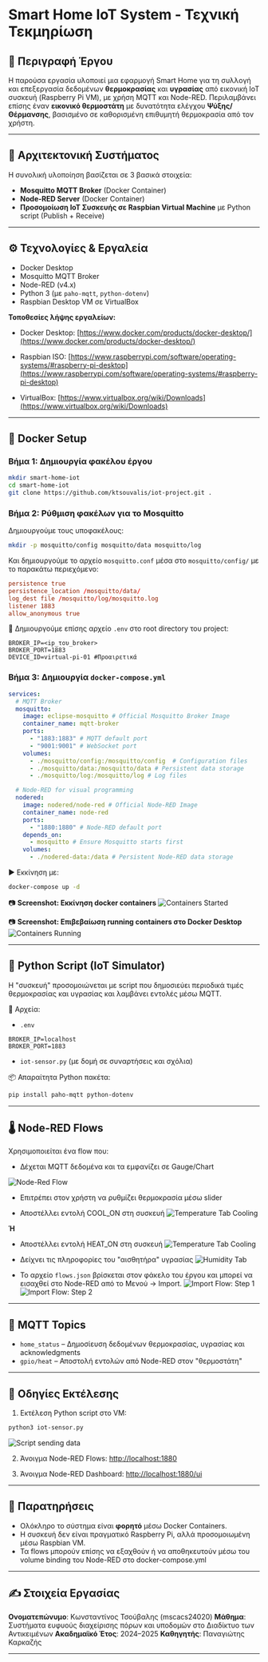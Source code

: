 # Smart Home IoT System - Τεχνική Τεκμηρίωση

## 🔧 Περιγραφή Έργου

Η παρούσα εργασία υλοποιεί μια εφαρμογή Smart Home για τη συλλογή και επεξεργασία δεδομένων **θερμοκρασίας** και **υγρασίας** από εικονική IoT συσκευή (Raspberry Pi VM), με χρήση MQTT και Node-RED. Περιλαμβάνει επίσης έναν **εικονικό θερμοστάτη** με δυνατότητα ελέγχου **Ψύξης/Θέρμανσης**, βασισμένο σε καθορισμένη επιθυμητή θερμοκρασία από τον χρήστη.

---

## 🧱 Αρχιτεκτονική Συστήματος

Η συνολική υλοποίηση βασίζεται σε 3 βασικά στοιχεία:

* **Mosquitto MQTT Broker** (Docker Container)
* **Node-RED Server** (Docker Container)
* **Προσομοίωση IoT Συσκευής σε Raspbian Virtual Machine** με Python script (Publish + Receive)

---

## ⚙️ Τεχνολογίες & Εργαλεία

* Docker Desktop
* Mosquitto MQTT Broker
* Node-RED (v4.x)
* Python 3 (με `paho-mqtt`, `python-dotenv`)
* Raspbian Desktop VM σε VirtualBox

**Τοποθεσίες λήψης εργαλείων:**

* Docker Desktop: [https://www.docker.com/products/docker-desktop/](https://www.docker.com/products/docker-desktop/)
* Raspbian ISO: [https://www.raspberrypi.com/software/operating-systems/#raspberry-pi-desktop](https://www.raspberrypi.com/software/operating-systems/#raspberry-pi-desktop)

* VirtualBox: [https://www.virtualbox.org/wiki/Downloads](https://www.virtualbox.org/wiki/Downloads)

---

## 🐳 Docker Setup

### Βήμα 1: Δημιουργία φακέλου έργου

```bash
mkdir smart-home-iot
cd smart-home-iot
git clone https://github.com/ktsouvalis/iot-project.git .
```

### Βήμα 2: Ρύθμιση φακέλων για το Mosquitto

Δημιουργούμε τους υποφακέλους:

```bash
mkdir -p mosquitto/config mosquitto/data mosquitto/log
```

Και δημιουργούμε το αρχείο `mosquitto.conf` μέσα στο `mosquitto/config/` με το παρακάτω περιεχόμενο:

```conf
persistence true
persistence_location /mosquitto/data/
log_dest file /mosquitto/log/mosquitto.log
listener 1883
allow_anonymous true
```

📄 Δημιουργούμε επίσης αρχείο `.env` στο root directory του project:

```env
BROKER_IP=<ip_του_broker>
BROKER_PORT=1883
DEVICE_ID=virtual-pi-01 #Προαιρετικά
```

### Βήμα 3: Δημιουργία `docker-compose.yml`

```yaml
services:
  # ΜQTT Broker 
  mosquitto:
    image: eclipse-mosquitto # Official Mosquitto Broker Image
    container_name: mqtt-broker
    ports:
      - "1883:1883" # MQTT default port
      - "9001:9001" # WebSocket port
    volumes:
      - ./mosquitto/config:/mosquitto/config  # Configuration files
      - ./mosquitto/data:/mosquitto/data # Persistent data storage
      - ./mosquitto/log:/mosquitto/log # Log files

  # Node-RED for visual programming
  nodered:
    image: nodered/node-red # Official Node-RED Image
    container_name: node-red
    ports:
      - "1880:1880" # Node-RED default port
    depends_on:
      - mosquitto # Ensure Mosquitto starts first
    volumes:
      - ./nodered-data:/data # Persistent Node-RED data storage
```

▶ Εκκίνηση με:

```bash
docker-compose up -d
```

📷 **Screenshot: Εκκίνηση docker containers**
![Containers Started](images/terminal_containers_started.png)


📷 **Screenshot: Επιβεβαίωση running containers στο Docker Desktop**
![Containers Running](images/docker_desktop_containers_running.png)

---

## 🧪 Python Script (IoT Simulator)

Η "συσκευή" προσομοιώνεται με script που δημοσιεύει περιοδικά τιμές θερμοκρασίας και υγρασίας και λαμβάνει εντολές μέσω MQTT.

📂 Αρχεία:

* `.env`

```
BROKER_IP=localhost
BROKER_PORT=1883
```

* `iot-sensor.py` (με δομή σε συναρτήσεις και σχόλια)

📦 Απαραίτητα Python πακέτα:

```bash
pip install paho-mqtt python-dotenv
```
---

## 🌡️ Node-RED Flows

Χρησιμοποιείται ένα flow που:

* Δέχεται MQTT δεδομένα και τα εμφανίζει σε Gauge/Chart

![Node-Red Flow](images/node-red-flow.png)

* Επιτρέπει στον χρήστη να ρυθμίζει θερμοκρασία μέσω slider

* Αποστέλλει εντολή COOL\_ON στη συσκευή
![Temperature Tab Cooling](images\temp_tab_cool.png)

**Ή**

* Αποστέλλει εντολή HEAT\_ON στη συσκευή
![Temperature Tab Cooling](images\temp_tab_heat.png)

* Δείχνει τις πληροφορίες του "αισθητήρα" υγρασίας
![Humidity Tab](images\humidity_tab.png)

* Το αρχείο `flows.json` βρίσκεται στον φάκελο του έργου και μπορεί να εισαχθεί στο Node-RED από το Μενού -> Import.
![Import Flow: Step 1](images\import_flows1.png)
![Import Flow: Step 2](images\import_flows2.png)

---

## 🔁 MQTT Topics

* `home_status` – Δημοσίευση δεδομένων θερμοκρασίας, υγρασίας και acknowledgments
* `gpio/heat` – Αποστολή εντολών από Node-RED στον "θερμοστάτη"

---

## 📘 Οδηγίες Εκτέλεσης

1. Εκτέλεση Python script στο VM:

```bash
python3 iot-sensor.py
```
![Script sending data](images/script_sends_data.png)

2. Άνοιγμα Node-RED Flows: [http://localhost:1880](http://localhost:1880)

3. Άνοιγμα Node-RED Dashboard: [http://localhost:1880/ui](http://localhost:1880/ui)

---

## 📌 Παρατηρήσεις

* Ολόκληρο το σύστημα είναι **φορητό** μέσω Docker Containers.
* Η συσκευή δεν είναι πραγματικό Raspberry Pi, αλλά προσομοιωμένη μέσω Raspbian VM.
* Τα flows μπορούν επίσης να εξαχθούν ή να αποθηκευτούν μέσω του volume binding του Node-RED στο docker-compose.yml

---

## ✍️ Στοιχεία Εργασίας

**Ονοματεπώνυμο**: Κωνσταντίνος Τσούβαλης (mscacs24020)
**Μάθημα**: Συστήματα ευφυούς διαχείρισης πόρων και υποδομών στο Διαδίκτυο των Αντικειμένων
**Ακαδημαϊκό Έτος**: 2024–2025
**Καθηγητής**: Παναγιώτης Καρκαζής

---
